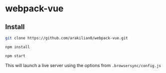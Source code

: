 # webpack-vue

## Install
```bash
git clone https://github.com/arakilian0/webpack-vue.git
```
```bash
npm install
```
```bash
npm start
```

This will launch a live server using the options from `.browsersync/config.js`
